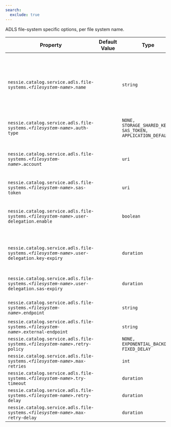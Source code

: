 ```yaml
---
search:
  exclude: true
---
```

<!--start-->

ADLS file-system specific options, per file system name.

| Property | Default Value | Type | Description |
|----------|---------------|------|-------------|
| `nessie.catalog.service.adls.file-systems.`_`<filesystem-name>`_`.name` |  | `string` | The name of the filesystem. If unset, the name of the bucket will be extracted from the  configuration option, e.g. if `nessie.catalog.service.adls.filesystem1.name=my-filesystem` is set, the name of the filesystem  will be `my-filesystem`; otherwise, it will be `filesystem1`.   <br><br>This should only be defined if the filesystem name contains non-alphanumeric characters,  such as dots or dashes.  |
| `nessie.catalog.service.adls.file-systems.`_`<filesystem-name>`_`.auth-type` |  | `NONE, STORAGE_SHARED_KEY, SAS_TOKEN, APPLICATION_DEFAULT` | The authentication type to use.  |
| `nessie.catalog.service.adls.file-systems.`_`<filesystem-name>`_`.account` |  | `uri` | Name of the basic-credentials secret containing the fully-qualified account name, e.g. `"myaccount.dfs.core.windows.net"` and account key, configured using the `name` and `secret` fields. If not specified, it will be queried via the configured credentials provider.  |
| `nessie.catalog.service.adls.file-systems.`_`<filesystem-name>`_`.sas-token` |  | `uri` | Name of the key-secret containing the SAS token to access the ADLS file system.  |
| `nessie.catalog.service.adls.file-systems.`_`<filesystem-name>`_`.user-delegation.enable` |  | `boolean` | Enable short-lived user-delegation SAS tokens per file-system. <br><br>The current default is to not enable short-lived and scoped-down credentials, but the  default may change to enable in the future.  |
| `nessie.catalog.service.adls.file-systems.`_`<filesystem-name>`_`.user-delegation.key-expiry` |  | `duration` | Expiration time / validity duration of the user-delegation _key_, this key is  _not_ passed to the client.  <br><br>Defaults to 7 days minus 1 minute (the maximum), must be >= 1 second. |
| `nessie.catalog.service.adls.file-systems.`_`<filesystem-name>`_`.user-delegation.sas-expiry` |  | `duration` | Expiration time / validity duration of the user-delegation _SAS token_, which  _is_ sent to the client.  <br><br>Defaults to 3 hours, must be >= 1 second. |
| `nessie.catalog.service.adls.file-systems.`_`<filesystem-name>`_`.endpoint` |  | `string` | Define a custom HTTP endpoint. In case clients need to use a different URI, use the `.external-endpoint` setting.  |
| `nessie.catalog.service.adls.file-systems.`_`<filesystem-name>`_`.external-endpoint` |  | `string` | Define a custom HTTP endpoint, this value is used by clients.  |
| `nessie.catalog.service.adls.file-systems.`_`<filesystem-name>`_`.retry-policy` |  | `NONE, EXPONENTIAL_BACKOFF, FIXED_DELAY` | Configure the retry strategy.  |
| `nessie.catalog.service.adls.file-systems.`_`<filesystem-name>`_`.max-retries` |  | `int` | Mandatory, if any `retry-policy` is configured.   |
| `nessie.catalog.service.adls.file-systems.`_`<filesystem-name>`_`.try-timeout` |  | `duration` | Mandatory, if any `retry-policy` is configured.   |
| `nessie.catalog.service.adls.file-systems.`_`<filesystem-name>`_`.retry-delay` |  | `duration` | Mandatory, if any `retry-policy` is configured.   |
| `nessie.catalog.service.adls.file-systems.`_`<filesystem-name>`_`.max-retry-delay` |  | `duration` | Mandatory, if `EXPONENTIAL_BACKOFF` is configured.   |
